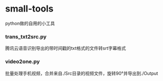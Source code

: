 # small-tools
python做的自用的小工具

### trans_txt2src.py
腾讯云语音识别导出的带时间戳的txt格式的文件转srt字幕格式

### video2one.py
批量处理手机视频，合并来自./Src目录的视频文件，旋转90°并导出到./Output
